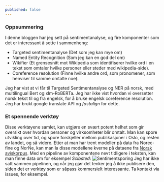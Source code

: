 ```yaml
---
published: false
---
```

### Oppsummering
I denne bloggen har jeg sett på sentimentanalyse, og fire komponenter som det er interessant å sette i sammenheng: 
- Targeted sentimentanalyse (Det som jeg kan mye om)
- Named Entity Recognition (Som jeg kan en god del om)
- Wikifier (Et grensesnitt mot Wikipedia som identifiserer hvilke ord i en tekst som omtaler hvilke personer eller steder med wikipedia-side).
- Coreference resolution (Finne hvilke andre ord, som pronomener, som henviser til samme omtalte noe).

Jeg har vist at vi får til Targeted Sentimentanalyse og NER på norsk, med multilingual Bert og xlm-RoBERTa. Jeg har ikke vist hvordan vi oversetter norsk tekst til og fra engelsk, for å bruke engelsk coreference resolution. Jeg har brukt google translate API og _fastalign_ for dette.

### Et spennende verktøy
Disse verktøyene samlet, kan utgjøre en svært potent helhet som gir oversikt over hvordan personer og virksomheter blir omtalt. Man kan spore utvikling over tid, og spore forskjeller mellom publikasjoner i Oslo, og resten av landet, og så videre. Etter at man har trent modeller på data fra Norec-fine og NorNe, kan man la disse modellene kverne på dataene fra [Norsk aviskorpus](https://www.nb.no/sprakbanken/ressurskatalog/oai-nb-no-sbr-4/). Med en pipeline av komponentene nevt tidligere i teksten, kan man finne data om for eksempel _Scibsted_:
![Sentimentsporing]({{site.baseurl}}/img/sentimentsporing_eksempel.jpg)
Jeg har ikke satt sammen pipelinen, og når jeg gjør det tenker jeg å ikke publisere den, siden det er verktøy som er såpass kommersielt interessante. Ta kontakt via issues, for eksempel.



